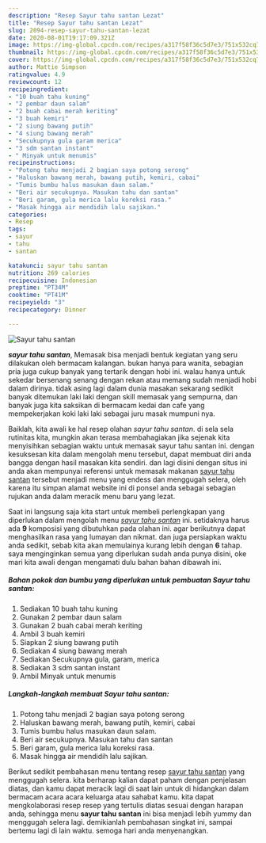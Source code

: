```yaml
---
description: "Resep Sayur tahu santan Lezat"
title: "Resep Sayur tahu santan Lezat"
slug: 2094-resep-sayur-tahu-santan-lezat
date: 2020-08-01T19:17:09.321Z
image: https://img-global.cpcdn.com/recipes/a317f58f36c5d7e3/751x532cq70/sayur-tahu-santan-foto-resep-utama.jpg
thumbnail: https://img-global.cpcdn.com/recipes/a317f58f36c5d7e3/751x532cq70/sayur-tahu-santan-foto-resep-utama.jpg
cover: https://img-global.cpcdn.com/recipes/a317f58f36c5d7e3/751x532cq70/sayur-tahu-santan-foto-resep-utama.jpg
author: Mattie Simpson
ratingvalue: 4.9
reviewcount: 12
recipeingredient:
- "10 buah tahu kuning"
- "2 pembar daun salam"
- "2 buah cabai merah keriting"
- "3 buah kemiri"
- "2 siung bawang putih"
- "4 siung bawang merah"
- "Secukupnya gula garam merica"
- "3 sdm santan instant"
- " Minyak untuk menumis"
recipeinstructions:
- "Potong tahu menjadi 2 bagian saya potong serong"
- "Haluskan bawang merah, bawang putih, kemiri, cabai"
- "Tumis bumbu halus masukan daun salam."
- "Beri air secukupnya. Masukan tahu dan santan"
- "Beri garam, gula merica lalu koreksi rasa."
- "Masak hingga air mendidih lalu sajikan."
categories:
- Resep
tags:
- sayur
- tahu
- santan

katakunci: sayur tahu santan 
nutrition: 269 calories
recipecuisine: Indonesian
preptime: "PT34M"
cooktime: "PT41M"
recipeyield: "3"
recipecategory: Dinner

---
```



![Sayur tahu santan](https://img-global.cpcdn.com/recipes/a317f58f36c5d7e3/751x532cq70/sayur-tahu-santan-foto-resep-utama.jpg)

<b><i>sayur tahu santan</i></b>, Memasak bisa menjadi bentuk kegiatan yang seru dilakukan oleh bermacam kalangan. bukan hanya para wanita, sebagian pria juga cukup banyak yang tertarik dengan hobi ini. walau hanya untuk sekedar bersenang senang dengan rekan atau memang sudah menjadi hobi dalam dirinya. tidak asing lagi dalam dunia masakan sekarang sedikit banyak ditemukan laki laki dengan skill memasak yang sempurna, dan banyak juga kita saksikan di bermacam kedai dan cafe yang mempekerjakan koki laki laki sebagai juru masak mumpuni nya.

Baiklah, kita awali ke hal resep olahan <i>sayur tahu santan</i>. di sela sela rutinitas kita, mungkin akan terasa membahagiakan jika sejenak kita menyisihkan sebagian waktu untuk memasak sayur tahu santan ini. dengan kesuksesan kita dalam mengolah menu tersebut, dapat membuat diri anda bangga dengan hasil masakan kita sendiri. dan lagi disini dengan situs ini anda akan mempunyai referensi untuk memasak makanan <u>sayur tahu santan</u> tersebut menjadi menu yang endess dan menggugah selera, oleh karena itu simpan alamat website ini di ponsel anda sebagai sebagian rujukan anda dalam meracik menu baru yang lezat.




Saat ini langsung saja kita start untuk membeli perlengkapan yang diperlukan dalam mengolah menu <u><i>sayur tahu santan</i></u> ini. setidaknya harus ada <b>9</b> komposisi yang dibutuhkan pada olahan ini. agar berikutnya dapat menghasilkan rasa yang lumayan dan nikmat. dan juga persiapkan waktu anda sedikit, sebab kita akan memulainya kurang lebih dengan <b>6</b> tahap. saya menginginkan semua yang diperlukan sudah anda punya disini, oke mari kita awali dengan mengamati dulu bahan bahan dibawah ini.

<!--inarticleads1-->

##### Bahan pokok dan bumbu yang diperlukan untuk pembuatan Sayur tahu santan:

1. Sediakan 10 buah tahu kuning
1. Gunakan 2 pembar daun salam
1. Gunakan 2 buah cabai merah keriting
1. Ambil 3 buah kemiri
1. Siapkan 2 siung bawang putih
1. Sediakan 4 siung bawang merah
1. Sediakan Secukupnya gula, garam, merica
1. Sediakan 3 sdm santan instant
1. Ambil  Minyak untuk menumis




<!--inarticleads2-->

##### Langkah-langkah membuat Sayur tahu santan:

1. Potong tahu menjadi 2 bagian saya potong serong
1. Haluskan bawang merah, bawang putih, kemiri, cabai
1. Tumis bumbu halus masukan daun salam.
1. Beri air secukupnya. Masukan tahu dan santan
1. Beri garam, gula merica lalu koreksi rasa.
1. Masak hingga air mendidih lalu sajikan.




Berikut sedikit pembahasan menu tentang resep <u>sayur tahu santan</u> yang menggugah selera. kita berharap kalian dapat paham dengan penjelasan diatas, dan kamu dapat meracik lagi di saat lain untuk di hidangkan dalam bermacam acara acara keluarga atau sahabat kamu. kita dapat mengkolaborasi resep resep yang tertulis diatas sesuai dengan harapan anda, sehingga menu <b>sayur tahu santan</b> ini bisa menjadi lebih yummy dan menggugah selera lagi. demikianlah pembahasan singkat ini, sampai bertemu lagi di lain waktu. semoga hari anda menyenangkan.
